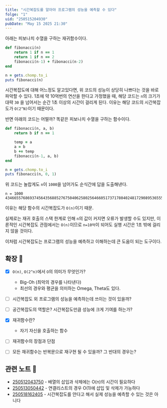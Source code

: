 ```yaml
---
title: "시간복잡도를 알아야 프로그램의 성능을 예측할 수 있다"
folge: "1"
uid: "250515204930"
pubDate: "May 15 2025 21:30"
---
```


아래는 피보나치 수열을 구하는 재귀함수이다.
```rb
def fibonacci(n)
	return 1 if n == 1
	return 1 if n == 2
	fibonacci(n-1) + fibonacci(n-2)
end

n = gets.chomp.to_i
puts fibonacci(n)
```

시간복잡도에 대해 어느정도 알고있다면, 위 코드의 성능이 상당히 나쁘다는 것을 바로 파악할 수 있다. 1초에 약 10억번의 연산을 한다고 가정했을 때, 해당 코드는 `n`의 크기가 대략 `30` 을 넘어서는 순간 1초 이상의 시간이 걸리게 된다. 이유는 해당 코드의 시간복잡도가 `O(2^N)`이기 때문이다.

반면 아래의 코드는 어떨까? 똑같은 피보나치 수열을 구하는 함수이다.
```rb
def fibonacci(n, a, b)
	return b if n == 1

	temp = a
	a = b
	b += temp
	fibonacci(n-1, a, b)
end

n = gets.chomp.to_i
puts fibonacci(n, 0, 1)
```

위 코드는 놀랍게도 `n`이 `1000`을 넘어가도 순식간에 답을 도출해낸다.
```text
n = 1000
43466557686937456435688527675040625802564660517371780402481729089536555417949051890403879840079255169295922593080322634775209689623239873322471161642996440906533187938298969649928516003704476137795166849228875
```

이유는 해당 함수의 시간복잡도가 `O(n)`이기 때문. 

실제로는 재귀 호출의 스택 한계로 인해 `n`의 값이 커지면 오류가 발생할 수도 있지만, 이론적인 시간복잡도 관점에서는 `O(n)`이므로 `n=10억`이 되어도 실행 시간은 1초 밖에 걸리지 않을 것이다.

이처럼 시간복잡도는 프로그램의 성능을 예측하고 이해하는데 큰 도움이 되는 도구이다.

## 확장 🌱
- [x] `O(n)`, `O(2^n)`에서 `O`의 의미가 무엇인가?
  - Big-Oh (최악의 경우를 나타낸다)
  - 최선의 경우와 평균을 의미하는 Omega, Theta도 있다.
- [ ] 시간복잡도 외 프로그램의 성능을 예측하는데 쓰이는 것이 있을까?
- [ ] 공간복잡도의 역할은? 시간복잡도만큼 성능에 크게 기여를 하는가?
- [x] 재귀함수란?
  * 자기 자신을 호출하는 함수
- [ ] 재귀함수의 장점과 단점
- [ ] 모든 재귀함수는 반복문으로 재구현 될 수 있을까? 그 반대의 경우는?


## 관련 노트 📘
- [250512043750](/note/250512043750) - 배열의 삽입과 삭제에는 O(n)의 시간이 필요하다
- [250513050442](/note/250513050442) - 연결리스트의 경우 O(1)에 삽입 및 삭제가 가능하다
- [250518162405](/note/250518162405) - 시간복잡도를 안다고 해서 실제 성능을 예측할 수 있는 것은 아니다
